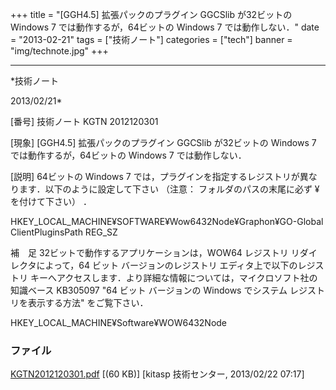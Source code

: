 ﻿+++
title = "[GGH4.5] 拡張パックのプラグイン GGCSlib が32ビットの Windows 7 では動作するが，64ビットの Windows 7 では動作しない．"
date = "2013-02-21"
tags = ["技術ノート"]
categories = ["tech"]
banner = "img/technote.jpg"
+++

-----------------------------------------------------------------------------------------------------------------------------

*技術ノート

2013/02/21*


[番号]
技術ノート KGTN 2012120301

[現象]
[GGH4.5] 拡張パックのプラグイン GGCSlib が32ビットの Windows 7
では動作するが，64ビットの Windows 7 では動作しない．

[説明]
64ビットの Windows 7
では，プラグインを指定するレジストリが異なります．以下のように設定して下さい
（注意： フォルダのパスの末尾に必ず ¥ を付けて下さい） ．

HKEY_LOCAL_MACHINE¥SOFTWARE¥Wow6432Node¥Graphon¥GO-Global
ClientPluginsPath REG_SZ

補　足
32ビットで動作するアプリケーションは，WOW64 レジストリ
リダイレクタによって，64 ビット バージョンのレジストリ
エディタ上で以下のレジストリ
キーへアクセスします．より詳細な情報については，マイクロソフト社の知識ベース
KB305097 "64 ビット バージョンの Windows でシステム
レジストリを表示する方法" をご覧下さい．

HKEY_LOCAL_MACHINE¥Software¥WOW6432Node


### ファイル

 
 


[KGTN2012120301.pdf](http://techreport.kitasp.net/attachments/download/1131/KGTN2012120301.pdf)
 [(60 KB)] [kitasp 技術センター, 2013/02/22
07:17]


 


 

